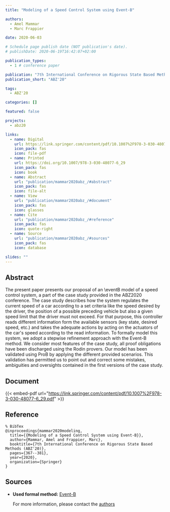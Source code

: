 ```yaml
---
title: "Modeling of a Speed Control System using Event-B"

authors:
  - Amel Mammar
  - Marc Frappier

date: 2020-06-03

# Schedule page publish date (NOT publication's date).
# publishDate: 2020-06-19T16:42:07+02:00

publication_types:
  - 1 # conference paper

publication: "7th International Conference on Rigorous State Based Methods (ABZ'20)"
publication_short: "ABZ'20"

tags:
  - ABZ'20

categories: []

featured: false

projects:
  - abz20

links:
  - name: Digital
    url: https://link.springer.com/content/pdf/10.1007%2F978-3-030-48077-6_29.pdf
    icon_pack: fas
    icon: file-pdf
  - name: Printed
    url: https://doi.org/10.1007/978-3-030-48077-6_29
    icon_pack: fas
    icon: book
  - name: Abstract
    url: "publication/mammar2020abz_/#abstract"
    icon_pack: fas
    icon: file-alt
  - name: View
    url: "publication/mammar2020abz_/#document"
    icon_pack: fas
    icon: glasses
  - name: Cite
    url: "publication/mammar2020abz_/#reference"
    icon_pack: fas
    icon: quote-right
  - name: Source
    url: "publication/mammar2020abz_/#sources"
    icon_pack: fas
    icon: database

slides: ""
---
```


## Abstract

The present paper presents our proposal of an \eventB model of a speed control system, a part of the case study provided in the ABZ2020 conference. The case study describes how the system regulates the current speed of a car according to a set criteria like the speed desired by the driver, the position of a possible preceding vehicle but also a given speed limit that the driver must not exceed. For that purpose, this controller reads different information form the available sensors (key state, desired speed, etc.) and takes the adequate actions by acting on the actuators of the car's speed according to the read information. To formally model this system, we adopt a stepwise refinement approach with the Event-B method. We consider most features of the case study, all proof obligations have been discharged using the Rodin provers. Our model has been validated using ProB by applying the different provided scenarios. This validation has permitted us to point out and correct some mistakes, ambiguities and oversights contained in the first versions of the case study.

## Document

{{< embed-pdf url="https://link.springer.com/content/pdf/10.1007%2F978-3-030-48077-6_29.pdf" >}}

## Reference

```
% BibTex
@inproceedings{mammar2020modeling,
  title={{Modeling of a Speed Control System using Event-B}},
  author={Mammar, Amel and Frappier, Marc},
  booktitle={7th International Conference on Rigorous State Based Methods (ABZ'20)},
  pages={367--381},
  year={2020},
  organization={Springer}
}
```

## Sources

- **Used formal method:**
  [Event-B](/method/event-b)

  For more information, please contact the <a href ="mailto:amel.mammar@telecom-sudparis.eu;marc.frappier@usherbrooke.ca">authors</a>
